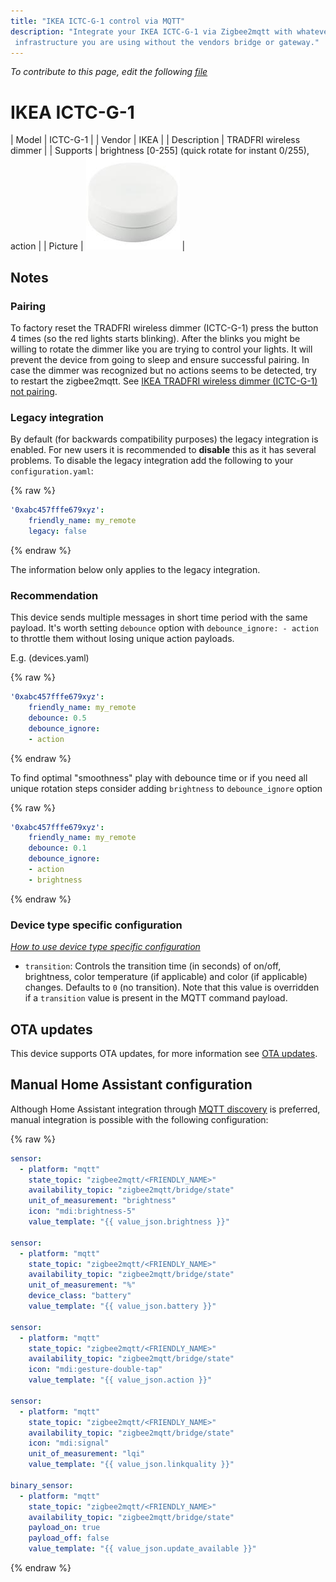```yaml
---
title: "IKEA ICTC-G-1 control via MQTT"
description: "Integrate your IKEA ICTC-G-1 via Zigbee2mqtt with whatever smart home
 infrastructure you are using without the vendors bridge or gateway."
---
```


*To contribute to this page, edit the following
[file](https://github.com/Koenkk/zigbee2mqtt.io/blob/master/docs/devices/ICTC-G-1.md)*

# IKEA ICTC-G-1

| Model | ICTC-G-1  |
| Vendor  | IKEA  |
| Description | TRADFRI wireless dimmer |
| Supports | brightness [0-255] (quick rotate for instant 0/255), action |
| Picture | ![IKEA ICTC-G-1](../images/devices/ICTC-G-1.jpg) |

## Notes


### Pairing
To factory reset the TRADFRI wireless dimmer (ICTC-G-1) press the button
4 times (so the red lights starts blinking).
After the blinks you might be willing to rotate the dimmer
like you are trying to control your lights. It will prevent the device
from going to sleep and ensure successful pairing. In case the dimmer was
recognized but no actions seems to be detected, try to restart the zigbee2mqtt.
See [IKEA TRADFRI wireless dimmer (ICTC-G-1) not pairing](https://github.com/Koenkk/zigbee2mqtt/issues/620).


### Legacy integration
By default (for backwards compatibility purposes) the legacy integration is enabled.
For new users it is recommended to **disable** this as it has several problems.
To disable the legacy integration add the following to your `configuration.yaml`:

{% raw %}
```yaml
'0xabc457fffe679xyz':
    friendly_name: my_remote
    legacy: false
```
{% endraw %}


The information below only applies to the legacy integration.

### Recommendation
This device sends multiple messages in short time period with the same payload. It's worth setting `debounce` option with `debounce_ignore: - action` to throttle them without losing unique action payloads.

E.g. (devices.yaml)

{% raw %}
```yaml
'0xabc457fffe679xyz':
    friendly_name: my_remote
    debounce: 0.5
    debounce_ignore:
    - action
```
{% endraw %}

To find optimal "smoothness" play with debounce time or if you need all unique rotation steps consider adding `brightness` to `debounce_ignore` option

{% raw %}
```yaml
'0xabc457fffe679xyz':
    friendly_name: my_remote
    debounce: 0.1
    debounce_ignore:
    - action
    - brightness
```
{% endraw %}


### Device type specific configuration
*[How to use device type specific configuration](../information/configuration.md)*


* `transition`: Controls the transition time (in seconds) of on/off, brightness,
color temperature (if applicable) and color (if applicable) changes. Defaults to `0` (no transition).
Note that this value is overridden if a `transition` value is present in the MQTT command payload.


## OTA updates
This device supports OTA updates, for more information see [OTA updates](../information/ota_updates.md).

## Manual Home Assistant configuration
Although Home Assistant integration through [MQTT discovery](../integration/home_assistant) is preferred,
manual integration is possible with the following configuration:


{% raw %}
```yaml
sensor:
  - platform: "mqtt"
    state_topic: "zigbee2mqtt/<FRIENDLY_NAME>"
    availability_topic: "zigbee2mqtt/bridge/state"
    unit_of_measurement: "brightness"
    icon: "mdi:brightness-5"
    value_template: "{{ value_json.brightness }}"

sensor:
  - platform: "mqtt"
    state_topic: "zigbee2mqtt/<FRIENDLY_NAME>"
    availability_topic: "zigbee2mqtt/bridge/state"
    unit_of_measurement: "%"
    device_class: "battery"
    value_template: "{{ value_json.battery }}"

sensor:
  - platform: "mqtt"
    state_topic: "zigbee2mqtt/<FRIENDLY_NAME>"
    availability_topic: "zigbee2mqtt/bridge/state"
    icon: "mdi:gesture-double-tap"
    value_template: "{{ value_json.action }}"

sensor:
  - platform: "mqtt"
    state_topic: "zigbee2mqtt/<FRIENDLY_NAME>"
    availability_topic: "zigbee2mqtt/bridge/state"
    icon: "mdi:signal"
    unit_of_measurement: "lqi"
    value_template: "{{ value_json.linkquality }}"

binary_sensor:
  - platform: "mqtt"
    state_topic: "zigbee2mqtt/<FRIENDLY_NAME>"
    availability_topic: "zigbee2mqtt/bridge/state"
    payload_on: true
    payload_off: false
    value_template: "{{ value_json.update_available }}"
```
{% endraw %}


